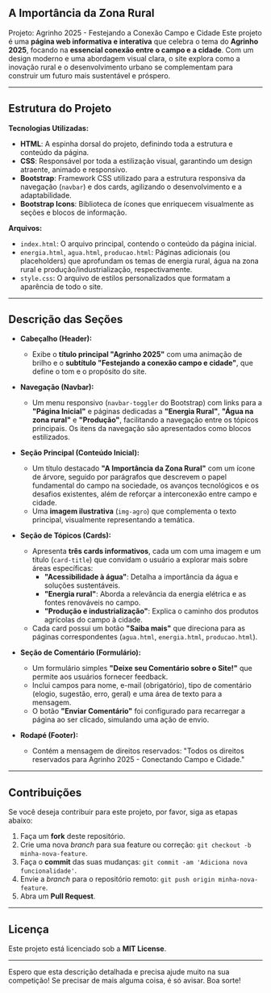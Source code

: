 ## A Importância da Zona Rural

Projeto: Agrinho 2025 - Festejando a Conexão Campo e Cidade
Este projeto é uma **página web informativa e interativa** que celebra o tema do **Agrinho 2025**, focando na **essencial conexão entre o campo e a cidade**. Com um design moderno e uma abordagem visual clara, o site explora como a inovação rural e o desenvolvimento urbano se complementam para construir um futuro mais sustentável e próspero.

---

## Estrutura do Projeto

**Tecnologias Utilizadas:**

* **HTML**: A espinha dorsal do projeto, definindo toda a estrutura e conteúdo da página.
* **CSS**: Responsável por toda a estilização visual, garantindo um design atraente, animado e responsivo.
* **Bootstrap**: Framework CSS utilizado para a estrutura responsiva da navegação (`navbar`) e dos cards, agilizando o desenvolvimento e a adaptabilidade.
* **Bootstrap Icons**: Biblioteca de ícones que enriquecem visualmente as seções e blocos de informação.

**Arquivos:**

* `index.html`: O arquivo principal, contendo o conteúdo da página inicial.
* `energia.html`, `agua.html`, `producao.html`: Páginas adicionais (ou placeholders) que aprofundam os temas de energia rural, água na zona rural e produção/industrialização, respectivamente.
* `style.css`: O arquivo de estilos personalizados que formatam a aparência de todo o site.

---

## Descrição das Seções

* **Cabeçalho (Header):**
    * Exibe o **título principal "Agrinho 2025"** com uma animação de brilho e o **subtítulo "Festejando a conexão campo e cidade"**, que define o tom e o propósito do site.

* **Navegação (Navbar):**
    * Um menu responsivo (`navbar-toggler` do Bootstrap) com links para a **"Página Inicial"** e páginas dedicadas a **"Energia Rural"**, **"Água na zona rural"** e **"Produção"**, facilitando a navegação entre os tópicos principais. Os itens da navegação são apresentados como blocos estilizados.

* **Seção Principal (Conteúdo Inicial):**
    * Um título destacado **"A Importância da Zona Rural"** com um ícone de árvore, seguido por parágrafos que descrevem o papel fundamental do campo na sociedade, os avanços tecnológicos e os desafios existentes, além de reforçar a interconexão entre campo e cidade.
    * Uma **imagem ilustrativa** (`img-agro`) que complementa o texto principal, visualmente representando a temática.

* **Seção de Tópicos (Cards):**
    * Apresenta **três cards informativos**, cada um com uma imagem e um título (`card-title`) que convidam o usuário a explorar mais sobre áreas específicas:
        * **"Acessibilidade à água"**: Detalha a importância da água e soluções sustentáveis.
        * **"Energia rural"**: Aborda a relevância da energia elétrica e as fontes renováveis no campo.
        * **"Produção e industrialização"**: Explica o caminho dos produtos agrícolas do campo à cidade.
    * Cada card possui um botão **"Saiba mais"** que direciona para as páginas correspondentes (`agua.html`, `energia.html`, `producao.html`).

* **Seção de Comentário (Formulário):**
    * Um formulário simples **"Deixe seu Comentário sobre o Site!"** que permite aos usuários fornecer feedback.
    * Inclui campos para nome, e-mail (obrigatório), tipo de comentário (elogio, sugestão, erro, geral) e uma área de texto para a mensagem.
    * O botão **"Enviar Comentário"** foi configurado para recarregar a página ao ser clicado, simulando uma ação de envio.

* **Rodapé (Footer):**
    * Contém a mensagem de direitos reservados: "Todos os direitos reservados para Agrinho 2025 - Conectando Campo e Cidade."

---

## Contribuições

Se você deseja contribuir para este projeto, por favor, siga as etapas abaixo:

1.  Faça um **fork** deste repositório.
2.  Crie uma nova *branch* para sua feature ou correção: `git checkout -b minha-nova-feature`.
3.  Faça o **commit** das suas mudanças: `git commit -am 'Adiciona nova funcionalidade'`.
4.  Envie a *branch* para o repositório remoto: `git push origin minha-nova-feature`.
5.  Abra um **Pull Request**.

---

## Licença

Este projeto está licenciado sob a **MIT License**.

---

Espero que esta descrição detalhada e precisa ajude muito na sua competição! Se precisar de mais alguma coisa, é só avisar. Boa sorte!
